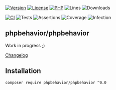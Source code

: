 [![Version](https://img.shields.io/badge/version-master-4B9081.svg)](https://github.com/phpbehavior/phpbehavior/tree/master)
[![License](https://poser.pugx.org/phpbehavior/phpbehavior/license)](https://github.com/phpbehavior/phpbehavior/blob/master/LICENSE)
[![PHP](https://img.shields.io/badge/php-^7.4||^8.0-blue.svg)](https://php.net)
![Lines](https://img.shields.io/badge/code%20lines-0-blue.svg)
![Downloads](https://poser.pugx.org/phpbehavior/phpbehavior/downloads)

[![CI](https://github.com/phpbehavior/phpbehavior/actions/workflows/ci.yml/badge.svg?branch=master)](https://github.com/phpbehavior/phpbehavior/actions/workflows/ci.yml)
![Tests](https://img.shields.io/badge/tests-0-blue.svg)
![Assertions](https://img.shields.io/badge/assertions-0-blue.svg)
![Coverage](https://img.shields.io/badge/coverage-0-success.svg)
![Infection](https://img.shields.io/badge/infection-0-success.svg)

## phpbehavior/phpbehavior

Work in progress ;)

[Changelog](changelog.md)

## Installation

```
composer require phpbehavior/phpbehavior ^0.0
```

